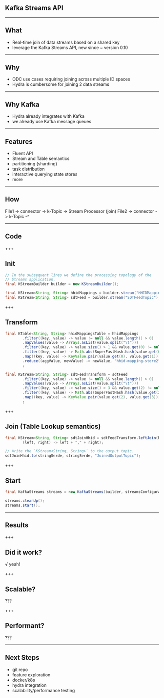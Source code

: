 
Kafka Streams API
-----------------

---

What
-------

+ Real-time join of data streams based on a shared key
+ leverage the Kafka Streams API, new since ~ version 0.10

---

Why
--------

+ ODC use cases requiring joining across multiple ID spaces
+ Hydra is cumbersome for joining 2 data streams

---

Why Kafka
--------

+ Hydra already integrates with Kafka
+ we already use Kafka message queues

---

Features
--------

+ Fluent API
+ Stream and Table semantics
+ partitioning (sharding)
+ task distribution
+ interactive querying state stores
+ more

---

How
--------

File1 -> connector -> k-Topic -> Stream Processor (join)
File2 -> connector -> k-Topic -^

---

Code
--------

+++

Init
--------

```java
// In the subsequent lines we define the processing topology of the
// Streams application.
final KStreamBuilder builder = new KStreamBuilder();

final KStream<String, String> hhidMappings = builder.stream("HHIDMappingTopic");
final KStream<String, String> sdtFeed = builder.stream("SDTFeedTopic");
```

+++

Transform
--------

```java
final KTable<String, String> hhidMappingsTable = hhidMappings
        .filter((key, value) -> value != null && value.length() > 0)
        .mapValues(value -> Arrays.asList(value.split("\t")))
        .filter((key, value) -> value.size() > 1 && value.get(0) != null && !value.get(0).isEmpty())
        .filter((key, value) -> Math.abs(SuperFastHash.hash(value.get(0))) % 1000 < 10)
        .map((key, value) -> KeyValue.pair(value.get(0), value.get(1))).groupByKey()
        .reduce((aggValue, newValue) -> newValue, "hhid-mapping-store2")
        ;

final KStream<String, String> sdtFeedTransform = sdtFeed
        .filter((key, value) -> value != null && value.length() > 0)
        .mapValues(value -> Arrays.asList(value.split("\t")))
        .filter((key, value) -> value.size() > 3 && value.get(2) != null && !value.get(2).isEmpty())
        .filter((key, value) -> Math.abs(SuperFastHash.hash(value.get(2))) % 1000 < 10)
        .map((key, value) -> KeyValue.pair(value.get(2), value.get(3)))
        ;
```

+++

Join (Table Lookup semantics)
--------

```java
final KStream<String, String> sdtJoinHhid = sdtFeedTransform.leftJoin(hhidMappingsTable,
        (left, right) -> left + "," + right);

// Write the `KStream<String, String>` to the output topic.
sdtJoinHhid.to(stringSerde, stringSerde, "JoinedOutputTopic");

```

+++

Start
--------

```java
final KafkaStreams streams = new KafkaStreams(builder, streamsConfiguration);

streams.cleanUp();
streams.start();

```

---

Results
--------

+++

Did it work?
--------

√ yeah!

+++

Scalable?
--------

???

+++

Performant?
--------

???

---

Next Steps
--------

+ git repo
+ feature exploration
+ docker/k8s
+ hydra integration
+ scalability/performance testing
